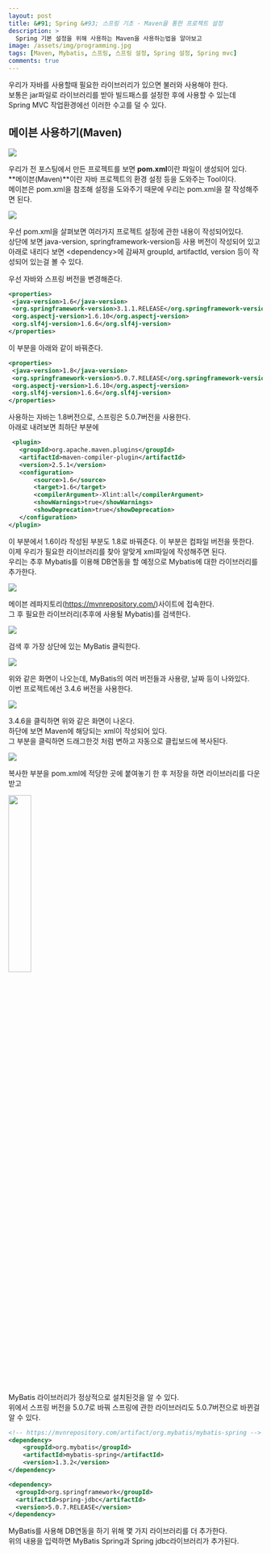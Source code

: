 ```yaml
---
layout: post
title: &#91; Spring &#93; 스프링 기초 - Maven을 통한 프로젝트 설정
description: >
  Spring 기본 설정을 위해 사용하는 Maven을 사용하는법을 알아보고 
image: /assets/img/programming.jpg
tags: [Maven, Mybatis, 스프링, 스프링 설정, Spring 설정, Spring mvc]
comments: true
---
```

<head>
  <link rel="stylesheet" type="text/css" href="../../assets/css/obsidian.css" />
</head>
 
 우리가 자바를 사용할때 필요한 라이브러리가 있으면 불러와 사용해야 한다.<br>
 보통은 jar파일로 라이브러리를 받아 빌드패스를 설정한 후에 사용할 수 있는데<br>
 Spring MVC 작업환경에선 이러한 수고를 덜 수 있다.

## 메이븐 사용하기(Maven)
 
 <img src="/assets/img/spring/pom.png">

 우리가 전 포스팅에서 만든 프로젝트를 보면 **pom.xml**이란 파일이 생성되어 있다.<br>
 **메이븐(Maven)**이란 자바 프로젝트의 환경 설정 등을 도와주는 Tool이다.<br>
 메이븐은 pom.xml을 참조해 설정을 도와주기 때문에 우리는 pom.xml을 잘 작성해주면 된다.

 <img src="/assets/img/spring/pom2.png">

 우선 pom.xml을 살펴보면 여러가지 프로젝트 설정에 관한 내용이 작성되어있다.<br>
 상단에 보면 java-version, springframework-version등 사용 버전이 작성되어 있고<br>
 아래로 내리다 보면 &lt;dependency&gt;에 감싸져 groupId, artifactId, version 등이 작성되어 있는걸 볼 수 있다.

 우선 자바와 스프링 버전을 변경해준다.

 ```xml
<properties>
  <java-version>1.6</java-version>
  <org.springframework-version>3.1.1.RELEASE</org.springframework-version>
  <org.aspectj-version>1.6.10</org.aspectj-version>
  <org.slf4j-version>1.6.6</org.slf4j-version>
</properties>
 ```

 이 부분을 아래와 같이 바꿔준다.

 ~~~xml
<properties>
  <java-version>1.8</java-version>
  <org.springframework-version>5.0.7.RELEASE</org.springframework-version>
  <org.aspectj-version>1.6.10</org.aspectj-version>
  <org.slf4j-version>1.6.6</org.slf4j-version>
</properties>
 ~~~
 
 사용하는 자바는 1.8버전으로, 스프링은 5.0.7버전을 사용한다.<br>
 아래로 내려보면 최하단 부분에 

 ~~~xml
  <plugin>
    <groupId>org.apache.maven.plugins</groupId>
    <artifactId>maven-compiler-plugin</artifactId>
    <version>2.5.1</version>
    <configuration>
        <source>1.6</source>
        <target>1.6</target>
        <compilerArgument>-Xlint:all</compilerArgument>
        <showWarnings>true</showWarnings>
        <showDeprecation>true</showDeprecation>
    </configuration>
</plugin>
~~~

이 부분에서 1.6이라 작성된 부분도 1.8로 바꿔준다. 이 부분은 컴파일 버전을 뜻한다.<br>
이제 우리가 필요한 라이브러리를 찾아 알맞게 xml파일에 작성해주면 된다.<br>
우리는 추후 Mybatis를 이용해 DB연동을 할 예정으로 Mybatis에 대한 라이브러리를 추가한다.

<img src="/assets/img/spring/mavenRepository.png">

메이븐 레파지토리(https://mvnrepository.com/)사이트에 접속한다.<br>
그 후 필요한 라이브러리(추후에 사용될 Mybatis)를 검색한다. 

<img src="/assets/img/spring/mybatis.png">

검색 후 가장 상단에 있는 MyBatis 클릭한다.

<img src="/assets/img/spring/mybatis2.png">

위와 같은 화면이 나오는데, MyBatis의 여러 버전들과 사용량, 날짜 등이 나와있다.<br>
이번 프로젝트에선 3.4.6 버전을 사용한다.

<img src="/assets/img/spring/mybatis3.png">

3.4.6을 클릭하면 위와 같은 화면이 나온다.<br>
하단에 보면 Maven에 해당되는 xml이 작성되어 있다.<br>
그 부분을 클릭하면 드래그한것 처럼 변하고 자동으로 클립보드에 복사된다.

<img src="/assets/img/spring/mybatis5.png">

복사한 부분을 pom.xml에 적당한 곳에 붙여놓기 한 후 저장을 하면 라이브러리를 다운받고

<img src="/assets/img/spring/mybatis4.png" width="30%">

MyBatis 라이브러리가 정상적으로 설치된것을 알 수 있다.<br>
위에서 스프링 버전을 5.0.7로 바꿔 스프링에 관한 라이브러리도 5.0.7버전으로 바뀐걸 알 수 있다.

~~~xml
<!-- https://mvnrepository.com/artifact/org.mybatis/mybatis-spring -->
<dependency>
    <groupId>org.mybatis</groupId>
    <artifactId>mybatis-spring</artifactId>
    <version>1.3.2</version>
</dependency>

<dependency>
  <groupId>org.springframework</groupId>
  <artifactId>spring-jdbc</artifactId>
  <version>5.0.7.RELEASE</version>
</dependency>
~~~

MyBatis를 사용해 DB연동을 하기 위해 몇 가지 라이브러리를 더 추가한다.<br>
위의 내용을 입력하면 MyBatis Spring과 Spring jdbc라이브러리가 추가된다.